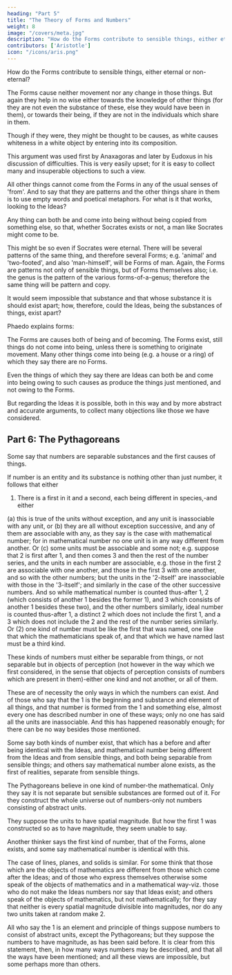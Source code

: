 ```yaml
---
heading: "Part 5"
title: "The Theory of Forms and Numbers"
weight: 8
image: "/covers/meta.jpg"
description: "How do the Forms contribute to sensible things, either eternal or non-eternal?"
contributors: ['Aristotle']
icon: "/icons/aris.png"
---
```




How do the Forms contribute to sensible things, either eternal or non-eternal? 

The Forms cause neither movement nor any change in those things. But again they help in no wise either towards the knowledge of other things (for they are not even the substance of these, else they would have been in them), or towards their being, if they are not in the individuals which share in them. 

Though if they were, they might be thought to be causes, as white causes whiteness in a white object by entering into its composition. 

This argument was used first by Anaxagoras and later by Eudoxus in his discussion of difficulties. This is very easily upset; for it is easy to collect many and insuperable objections to such a view.

All other things cannot come from the Forms in any of the usual senses of 'from'. And to say that they are patterns and the other things share in them is to use empty words and poetical metaphors. For what is it that works, looking to the Ideas? 

Any thing can both be and come into being without being copied from something else, so that, whether Socrates exists or not, a man like Socrates might come to be. 

This might be so even if Socrates were eternal. There will be several patterns of the same thing, and therefore several Forms; e.g. 'animal' and 'two-footed', and also 'man-himself', will be Forms of man. Again, the Forms are patterns not only of sensible things, but of Forms themselves also; i.e. the genus is the pattern of the various forms-of-a-genus; therefore the same thing will be pattern and copy.

It would seem impossible that substance and that whose substance it is should exist apart; how, therefore, could the Ideas, being the substances of things, exist apart?

Phaedo explains forms:

The Forms are causes both of being and of becoming. The Forms exist, still things do not come into being, unless there is something to originate movement. Many other things come into being (e.g. a house or a ring) of which they say there are no Forms.

Even the things of which they say there are Ideas can both be and come into being owing to such causes as produce the things just mentioned, and not owing to the Forms. 

But regarding the Ideas it is possible, both in this way and by more abstract and accurate arguments, to collect many objections like those we have considered.


## Part 6: The Pythagoreans

Some say that numbers are separable substances and the first causes of things. 

If number is an entity and its substance is nothing other than just number, it follows that either 

1. There is a first in it and a second, each being different in species,-and either 

(a) this is true of the units without exception, and any unit is inassociable with any unit, or (b) they are all without exception successive, and any of them are associable with any, as they say is the case with mathematical number; for in mathematical number no one unit is in any way different from another. Or (c) some units must be associable and some not; e.g. suppose that 2 is first after 1, and then comes 3 and then the rest of the number series, and the units in each number are associable, e.g. those in the first 2 are associable with one another, and those in the first 3 with one another, and so with the other numbers; but the units in the '2-itself' are inassociable with those in the '3-itself'; and similarly in the case of the other successive numbers. And so while mathematical number is counted thus-after 1, 2 (which consists of another 1 besides the former 1), and 3 which consists of another 1 besides these two), and the other numbers similarly, ideal number is counted thus-after 1, a distinct 2 which does not include the first 1, and a 3 which does not include the 2 and the rest of the number series similarly. Or (2) one kind of number must be like the first that was named, one like that which the mathematicians speak of, and that which we have named last must be a third kind.

These kinds of numbers must either be separable from things, or not separable but in objects of perception (not however in the way which we first considered, in the sense that objects of perception consists of numbers which are present in them)-either one kind and not another, or all of them.

These are of necessity the only ways in which the numbers can exist. And of those who say that the 1 is the beginning and substance and element of all things, and that number is formed from the 1 and something else, almost every one has described number in one of these ways; only no one has said all the units are inassociable. And this has happened reasonably enough; for there can be no way besides those mentioned. 

Some say both kinds of number exist, that which has a before and after being identical with the Ideas, and mathematical number being different from the Ideas and from sensible things, and both being separable from sensible things; and others say mathematical number alone exists, as the first of realities, separate from sensible things. 

The Pythagoreans believe in one kind of number-the mathematical. Only they say it is not separate but sensible substances are formed out of it. For they construct the whole universe out of numbers-only not numbers consisting of abstract units. 

They suppose the units to have spatial magnitude. But how the first 1 was constructed so as to have magnitude, they seem unable to say.

Another thinker says the first kind of number, that of the Forms, alone exists, and some say mathematical number is identical with this.

The case of lines, planes, and solids is similar. For some think that those which are the objects of mathematics are different from those which come after the Ideas; and of those who express themselves otherwise some speak of the objects of mathematics and in a mathematical way-viz. those who do not make the Ideas numbers nor say that Ideas exist; and others speak of the objects of mathematics, but not mathematically; for they say that neither is every spatial magnitude divisible into magnitudes, nor do any two units taken at random make 2. 

All who say the 1 is an element and principle of things suppose numbers to consist of abstract units, except the Pythagoreans; but they suppose the numbers to have magnitude, as has been said before. It is clear from this statement, then, in how many ways numbers may be described, and that all the ways have been mentioned; and all these views are impossible, but some perhaps more than others.


